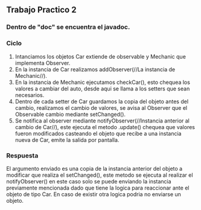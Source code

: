 ## Trabajo Practico 2
### Dentro de "doc" se encuentra el javadoc.

### Ciclo

1. Intanciamos los objetos Car extiende de observable y Mechanic que implementa Observer.
2. En la instancia de Car realizamos addObserver(//La instancia de Mechanic//).
3. En la instancia de Mechanic ejecutamos checkCar(), esto chequea los valores a cambiar del auto, desde aqui se llama a los setters que sean necesarios.
4. Dentro de cada setter de Car guardamos la copia del objeto antes del cambio, realizamos el cambio de valores, se avisa al Observer que el Observable cambio mediante setChanged().
5. Se notifica al observer mediante notifyObserver(//Instancia anterior al cambio de Car//), este ejecuta el metodo .update() chequea que valores fueron modificados casteando el objeto que recibe a una instancia nueva de Car, emite la salida por pantalla.

### Respuesta

El argumento enviado es una copia de la instancia anterior del objeto a modificar que realiza el setChanged(), este metodo se ejecuta al realizar el notifyObserver() en este caso solo se puede enviando la instancia previamente mencionada dado que tiene la logica para reaccionar ante el objeto de tipo Car. En caso de existir otra logica podria no enviarse un objeto.










